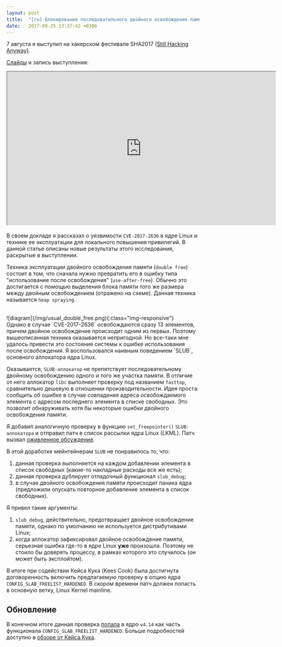 ```yaml
---
layout: post
title:  "[ru] Блокирование последовательного двойного освобождения памяти в ядре Linux"
date:   2017-09-25 13:37:42 +0300
---
```


7 августа я выступил на хакерском фестивале SHA2017 ([Still Hacking Anyway)][1].

[Слайды][2] и запись выступления:
<iframe width="700" height="400" src="https://www.youtube.com/embed/g7Qm0NpPAz4"></iframe>

<br>

В своем докладе я рассказал о уязвимости `CVE-2017-2636` в ядре Linux и технике ее эксплуатации для локального повышения привилегий. В данной статье описаны новые результаты этого исследования, раскрытые в выступлении.

Техника эксплуатации двойного освобождения памяти (`double free`) состоит в том, что сначала нужно превратить его в ошибку типа "использование после освобождения" (`use-after-free`). Обычно это достигается с помощью выделения блока памяти того же размера между двойным освобождением (отражено на схеме). Данная техника называется `heap spraying`.

<br>
![diagram](/img/usual_double_free.png){:class="img-responsive"}

<br>
Однако в случае `CVE-2017-2636` освобождаются сразу 13 элементов, причем двойное освобождение происходит одним из первых. Поэтому вышеописанная техника оказывается непригодной. Но все-таки мне удалось привести это состояние системы к ошибке использования после освобождения. Я воспользовался наивным поведением `SLUB`, основного аллокатора ядра Linux.

Оказывается, `SLUB-аллокатор` не препятствует последовательному двойному освобождению одного и того же участка памяти. В отличие от него аллокатор `libc` выполняет проверку под названием `fasttop`, сравнительно дешевую в отношении производительности. Идея проста: сообщить об ошибке в случае совпадения адреса освобождаемого элемента с адресом последнего элемента в списке свободных. Это позволит обнаруживать хотя бы некоторые ошибки двойного освобождения памяти.

Я добавил аналогичную проверку в функцию `set_freepointer()` `SLUB-аллокатора` и отправил патч в список рассылки ядра Linux (LKML). Патч вызвал [оживленное обсуждение][3].

В этой доработке мейнтейнерам `SLUB` не понравилось то, что:
  1. данная проверка выполняется на каждом добавлении элемента в список свободных (какие-то накладные расходы все же есть);
  2. данная проверка дублирует отладочный функционал `slub_debug`;
  3. в случае двойного освобождения памяти происходит паника ядра (предложили опускать повторное добавление элемента в список свободных).

Я привел такие аргументы:
  1. `slub_debug`, действительно, предотвращает двойное освобождение памяти, однако по умолчанию не используется дистрибутивами Linux;
  2. когда аллокатор зафиксировал двойное освобождение памяти, серьезная ошибка где-то в ядре Linux <b>уже</b> произошла. Поэтому не стоило бы доверять процессу, в рамках которого это случилось (он может быть эксплойтом).

В итоге при содействии Кейса Кука (Kees Cook) была достигнута договоренность включить предлагаемую проверку в опцию ядра `CONFIG_SLAB_FREELIST_HARDENED`. В скором времени патч должен попасть в основную ветку, Linux Kernel mainline.

## Обновление

В конечном итоге данная проверка [попала][4] в ядро `v4.14` как часть функционала `CONFIG_SLAB_FREELIST_HARDENED`. Больше подробностей доступно в [обзоре от Кейса Кука][5].

[1]: https://program.sha2017.org/events/295.html
[2]: https://program.sha2017.org/system/event_attachments/attachments/000/000/111/original/a13xp0p0v_race_for_root_SHA2017.pdf
[3]: https://lkml.org/lkml/2017/7/17/646
[4]: https://git.kernel.org/pub/scm/linux/kernel/git/torvalds/linux.git/commit/?id=ce6fa91b93630396ca220c33dd38ffc62686d499
[5]: https://outflux.net/blog/archives/2017/11/14/security-things-in-linux-v4-14/

